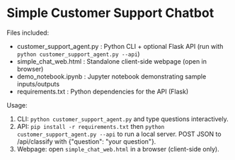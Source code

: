 
# Simple Customer Support Chatbot
Files included:
- customer_support_agent.py : Python CLI + optional Flask API (run with `python customer_support_agent.py --api`)
- simple_chat_web.html : Standalone client-side webpage (open in browser)
- demo_notebook.ipynb : Jupyter notebook demonstrating sample inputs/outputs
- requirements.txt : Python dependencies for the API (Flask)

Usage:
1. CLI: `python customer_support_agent.py` and type questions interactively.
2. API: `pip install -r requirements.txt` then `python customer_support_agent.py --api` to run a local server.
   POST JSON to /api/classify with {"question": "your question"}.
3. Webpage: open `simple_chat_web.html` in a browser (client-side only).
